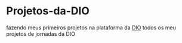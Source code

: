 # Projetos-da-DIO


fazendo meus primeiros projetos na plataforma da [DIO](https://web.dio.me/home)
todos os meu projetos de jornadas da DIO
